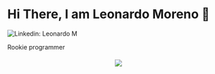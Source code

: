 # Hi There, I am Leonardo Moreno 👋

 ![Linkedin: Leonardo M](https://img.shields.io/badge/-Leonardo%20M-blue?style=flat-square&logo=Linkedin&logoColor=white&link=https://www.linkedin.com/in/leonardo-moreno-4b1465242/)

Rookie programmer

<div style ="margin-top: 20px; text-align: center;">
<a href="https://github.com/anuraghazra/github-readme-stats#top-languages-card">
  <img align="center" src="https://github-readme-stats.vercel.app/api/top-langs/?username=sinonScripter&theme=tokyonight&layout=compact" />
</a>  
